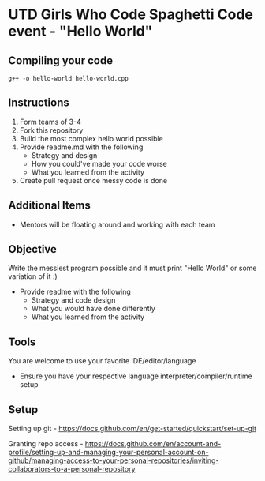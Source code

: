 # UTD Girls Who Code Spaghetti Code event - "Hello World" #
## Compiling your code ##
```
g++ -o hello-world hello-world.cpp
```

## Instructions ## 
1. Form teams of 3-4
2. Fork this repository 
3. Build the most complex hello world possible
4. Provide readme.md with the following
   * Strategy and design
   * How you could've made your code worse
   * What you learned from the activity
6. Create pull request once messy code is done

## Additional Items ##
* Mentors will be floating around and working with each team

## Objective ##
Write the messiest program possible and it must print "Hello World" or some variation of it :)
* Provide readme with the following
    * Strategy and code design
    * What you would have done differently
    * What you learned from the activity

## Tools ##
You are welcome to use your favorite IDE/editor/language
* Ensure you have your respective language interpreter/compiler/runtime setup


## Setup ##
Setting up git - https://docs.github.com/en/get-started/quickstart/set-up-git

Granting repo access - https://docs.github.com/en/account-and-profile/setting-up-and-managing-your-personal-account-on-github/managing-access-to-your-personal-repositories/inviting-collaborators-to-a-personal-repository
